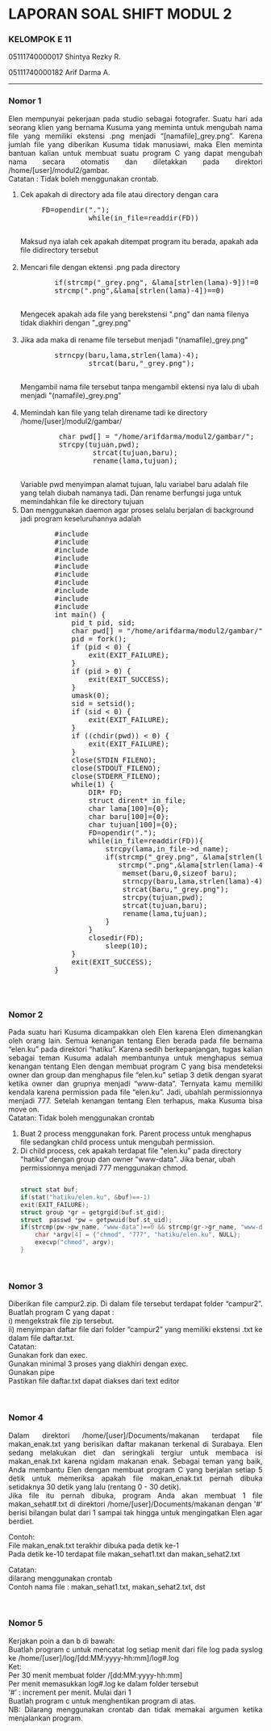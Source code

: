 <h1>LAPORAN SOAL SHIFT MODUL 2</h1>
<div>
  <h3>KELOMPOK E 11</h3>
  <p>05111740000017 Shintya Rezky R.</p>
  <p>05111740000182 Arif Darma A.</p>
</div>

<hr>

<h3>Nomor 1</h3>
<p align="justify">
    Elen mempunyai pekerjaan pada studio sebagai fotografer. Suatu hari ada seorang klien yang bernama Kusuma yang meminta untuk mengubah nama file yang memiliki ekstensi .png menjadi “[namafile]_grey.png”. Karena jumlah file yang diberikan Kusuma tidak manusiawi, maka Elen meminta bantuan kalian untuk membuat suatu program C yang dapat mengubah nama secara otomatis dan diletakkan pada direktori /home/[user]/modul2/gambar.<br/>
Catatan : Tidak boleh menggunakan crontab.

</p>
<ol>
  <li>
	 Cek apakah di directory ada file atau directory dengan cara <pre>
	 FD=opendir(".");
                while(in_file=readdir(FD))
	 </pre>
	  Maksud nya ialah cek apakah ditempat program itu berada, apakah ada file didirectory tersebut
  </li>
	<br>
  <li>
	  Mencari file dengan ektensi .png pada directory 
	  <pre>
	  	if(strcmp("_grey.png", &lama[strlen(lama)-9])!=0 && 
		strcmp(".png",&lama[strlen(lama)-4])==0)
	  </pre>
	  Mengecek apakah ada file yang berekstensi ".png" dan nama filenya tidak diakhiri dengan "_grey.png"
  </li>
	<br>
  <li>
	Jika ada maka di rename file tersebut menjadi "(namafile)_grey.png"
	  <pre>
	  	strncpy(baru,lama,strlen(lama)-4);
                strcat(baru,"_grey.png");
	  </pre>
	  Mengambil nama file tersebut tanpa mengambil ektensi nya lalu di ubah menjadi "(namafile)_grey.png"
  </li>
	<br>
  <li>
	  Memindah kan file yang telah direname tadi ke directory /home/[user]/modul2/gambar/
	  <pre>
	  	 char pwd[] = "/home/arifdarma/modul2/gambar/";
	  	 strcpy(tujuan,pwd);
                 strcat(tujuan,baru);
                 rename(lama,tujuan);
	  </pre>
	  Variable pwd menyimpan alamat tujuan, lalu variabel baru adalah file yang telah diubah namanya tadi. Dan rename berfungsi juga untuk memindahkan file ke directory tujuan
   </li>
   <li>
	   Dan menggunakan daemon agar proses selalu berjalan di background jadi program keseluruhannya adalah
	   <pre>
	   	#include<sys/types.h>
		#include<sys/stat.h>
		#include<stdio.h>
		#include<stdlib.h>
		#include<fcntl.h>
		#include<errno.h>
		#include<unistd.h>
		#include<syslog.h>
		#include<string.h>
		#include<dirent.h>
		int main() {
			pid_t pid, sid;
			char pwd[] = "/home/arifdarma/modul2/gambar/";
			pid = fork();
			if (pid < 0) {
   				exit(EXIT_FAILURE);
  			}
			if (pid > 0) {
				exit(EXIT_SUCCESS);
			}
			umask(0);
			sid = setsid();
			if (sid < 0) {
				exit(EXIT_FAILURE);
			}
			if ((chdir(pwd)) < 0) {
				exit(EXIT_FAILURE);
			}
			close(STDIN_FILENO);
  			close(STDOUT_FILENO);
		  	close(STDERR_FILENO);
  			while(1) {
				DIR* FD;
				struct dirent* in_file;
				char lama[100]={0};
				char baru[100]={0};
				char tujuan[100]={0};
				FD=opendir(".");
				while(in_file=readdir(FD)){
					strcpy(lama,in_file->d_name);
					if(strcmp("_grey.png", &lama[strlen(lama)-9])!=0 && 
					   strcmp(".png",&lama[strlen(lama)-4])==0){
						memset(baru,0,sizeof baru);
						strncpy(baru,lama,strlen(lama)-4);
						strcat(baru,"_grey.png");
						strcpy(tujuan,pwd);
						strcat(tujuan,baru);
						rename(lama,tujuan);
					}
				}
				closedir(FD);
    				sleep(10);
  			}
  			exit(EXIT_SUCCESS);
		}
	   </pre>
   </li>
</ol>
<br/>

<h3>Nomor 2</h3>
<p align="justify">
  Pada suatu hari Kusuma dicampakkan oleh Elen karena Elen dimenangkan oleh orang lain. Semua kenangan tentang Elen berada pada file bernama “elen.ku” pada direktori “hatiku”. Karena sedih berkepanjangan, tugas kalian sebagai teman Kusuma adalah membantunya untuk menghapus semua kenangan tentang Elen dengan membuat program C yang bisa mendeteksi owner dan group dan menghapus file “elen.ku” setiap 3 detik dengan syarat ketika owner dan grupnya menjadi “www-data”. Ternyata kamu memiliki kendala karena permission pada file “elen.ku”. Jadi, ubahlah permissionnya menjadi 777. Setelah kenangan tentang Elen terhapus, maka Kusuma bisa move on.<br/>
Catatan: Tidak boleh menggunakan crontab
</p>

<ol>
  <li>
    Buat 2 process menggunakan fork. Parent process untuk menghapus file sedangkan child process untuk mengubah permission.
  </li>
  <li>
    Di child process, cek apakah terdapat file "elen.ku" pada directory "hatiku" dengan group dan owner "www-data". Jika benar, ubah permissionnya menjadi 777 menggunakan chmod.<br>
	  
```c

struct stat buf;
if(stat("hatiku/elen.ku", &buf)==-1)
exit(EXIT_FAILURE);
struct group *gr = getgrgid(buf.st_gid);
struct  passwd *pw = getpwuid(buf.st_uid);
if(strcmp(pw->pw_name, "www-data")==0 && strcmp(gr->gr_name, "www-data")==0){
	char *argv[4] = {"chmod", "777", "hatiku/elen.ku", NULL};
	execvp("chmod", argv);
}

```
  </li>
</ol>
<br/>


<h3>Nomor 3</h3>
<p align="justify">
  Diberikan file campur2.zip. Di dalam file tersebut terdapat folder “campur2”. 
Buatlah program C yang dapat :<br/>
i)  mengekstrak file zip tersebut.<br/>
ii) menyimpan daftar file dari folder “campur2” yang memiliki ekstensi .txt ke dalam file daftar.txt. <br/>
Catatan:  <br/>
Gunakan fork dan exec.<br/>
Gunakan minimal 3 proses yang diakhiri dengan exec.<br/>
Gunakan pipe<br/>
Pastikan file daftar.txt dapat diakses dari text editor<br/>

</p>
<br/>


<h3>Nomor 4</h3>
<p align="justify">
  Dalam direktori /home/[user]/Documents/makanan terdapat file makan_enak.txt yang berisikan daftar makanan terkenal di Surabaya. Elen sedang melakukan diet dan seringkali tergiur untuk membaca isi makan_enak.txt karena ngidam makanan enak. Sebagai teman yang baik, Anda membantu Elen dengan membuat program C yang berjalan setiap 5 detik untuk memeriksa apakah file makan_enak.txt pernah dibuka setidaknya 30 detik yang lalu (rentang 0 - 30 detik).<br/>
Jika file itu pernah dibuka, program Anda akan membuat 1 file makan_sehat#.txt di direktori /home/[user]/Documents/makanan dengan '#' berisi bilangan bulat dari 1 sampai tak hingga untuk mengingatkan Elen agar berdiet.<br/>

Contoh:<br/>
File makan_enak.txt terakhir dibuka pada detik ke-1<br/>
Pada detik ke-10 terdapat file makan_sehat1.txt dan makan_sehat2.txt<br/>

Catatan: <br/>
dilarang menggunakan crontab<br/>
Contoh nama file : makan_sehat1.txt, makan_sehat2.txt, dst<br/>

</p>
<br/>


<h3>Nomor 5</h3>
<p align="justify">
  Kerjakan poin a dan b di bawah:<br/>
Buatlah program c untuk mencatat log setiap menit dari file log pada syslog ke /home/[user]/log/[dd:MM:yyyy-hh:mm]/log#.log<br/>
Ket:<br/>
Per 30 menit membuat folder /[dd:MM:yyyy-hh:mm]<br/>
Per menit memasukkan log#.log ke dalam folder tersebut<br/>
‘#’ : increment per menit. Mulai dari 1<br/>
Buatlah program c untuk menghentikan program di atas.<br/>
NB: Dilarang menggunakan crontab dan tidak memakai argumen ketika menjalankan program.<br/>

</p>
<br/>

